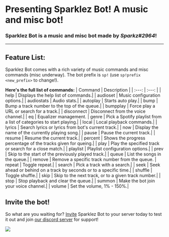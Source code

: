 # Presenting **Sparklez Bot**! A music and misc bot!
### Sparklez Bot is a music and misc bot made by _***Sparkz#2964***_!
***
## **Feature List**:
Sparklez Bot comes with a rich variety of music commands and misc commands (misc underway). The bot prefix is `sp!` (use `sp!prefix <new_prefix>` to change!).

**Here's the full list of commands:**
| Command | Description |
| :---: | :---: |
| help | Displays the help list of commands.|
| audioset | Music configuration options.|
| audiostats | Audio stats.|
| autoplay | Starts auto play.|
| bump | Bump a track number to the top of the queue.|
| bumpplay | Force play a URL or search for a track.|
| disconnect | Disconnect from the voice channel.|
| eq | Equalizer management.
| genre | Pick a Spotify playlist from a list of categories to start playing.|
| local | Local playback commands.|
| lyrics | Search lyrics or lyrics from bot's current track.|
| now | Display the name of the currently playing song.|
| pause | Pause the current track.|
| resume | Resume the current track.|
| percent | Shows the progress percentage of the tracks given for queing.|
| play | Play the specified track or search for a close match.|
| playlist | Playlist configuration options.|
| prev | Skip to the start of the previously played track.|
| queue | List the songs in the queue.|
| remove | Remove a specific track number from the queue. 
| repeat | Toggle repeat.|
| search | Pick a track with a search.|
| seek | Seek ahead or behind on a track by seconds or to a specific time.|
| shuffle | Toggle shuffle.|
| skip | Skip to the next track, or to a given track number.|
| stop | Stop playback and clear the queue.|
| summon | Make the bot join your voice channel.|
| volume | Set the volume, 1% - 150%.|

## **Invite the bot!**
So what are you waiting for? [Invite](https://discord.com/oauth2/authorize?client_id=985222296463634492&scope=bot+applications.commands&permissions=281353243969) Sparklez Bot to your server today to test it out and join [our discord server](https://discord.gg/Ctv8qffjHF) for support!

[![](https://img.shields.io/discord/861886068793147402.svg?logo=discord&colorB=e7da00&label=SparklezBot%20Support)](https://discord.gg/Ctv8qffjHF)
